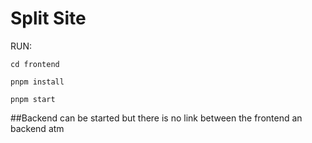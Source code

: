 # Split Site

RUN:

`cd frontend`

`pnpm install`

`pnpm start`

##Backend can be started but there is no link between the frontend an backend atm
